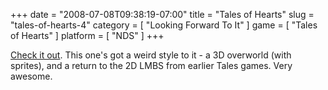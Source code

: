 +++
date = "2008-07-08T09:38:19-07:00"
title = "Tales of Hearts"
slug = "tales-of-hearts-4"
category = [ "Looking Forward To It" ]
game = [ "Tales of Hearts" ]
platform = [ "NDS" ]
+++

<a href="http://kotaku.com/5022811/new-tales-ds-footage">Check it out</a>.  This one's got a weird style to it - a 3D overworld (with sprites), and a return to the 2D LMBS from earlier Tales games.  Very awesome.
